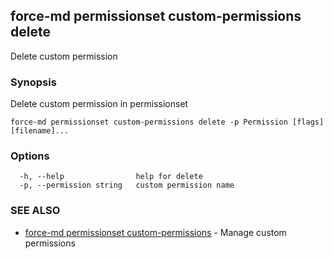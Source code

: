 ## force-md permissionset custom-permissions delete

Delete custom permission

### Synopsis

Delete custom permission in permissionset

```
force-md permissionset custom-permissions delete -p Permission [flags] [filename]...
```

### Options

```
  -h, --help                help for delete
  -p, --permission string   custom permission name
```

### SEE ALSO

* [force-md permissionset custom-permissions](force-md_permissionset_custom-permissions.md)	 - Manage custom permissions

